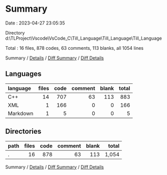 # Summary

Date : 2023-04-27 23:05:35

Directory d:\\TLProject\\Vscode\\VsCode_C\\Till_Language\\Till_Language\\Till_Language

Total : 16 files,  878 codes, 63 comments, 113 blanks, all 1054 lines

Summary / [Details](details.md) / [Diff Summary](diff.md) / [Diff Details](diff-details.md)

## Languages
| language | files | code | comment | blank | total |
| :--- | ---: | ---: | ---: | ---: | ---: |
| C++ | 14 | 707 | 63 | 113 | 883 |
| XML | 1 | 166 | 0 | 0 | 166 |
| Markdown | 1 | 5 | 0 | 0 | 5 |

## Directories
| path | files | code | comment | blank | total |
| :--- | ---: | ---: | ---: | ---: | ---: |
| . | 16 | 878 | 63 | 113 | 1,054 |

Summary / [Details](details.md) / [Diff Summary](diff.md) / [Diff Details](diff-details.md)